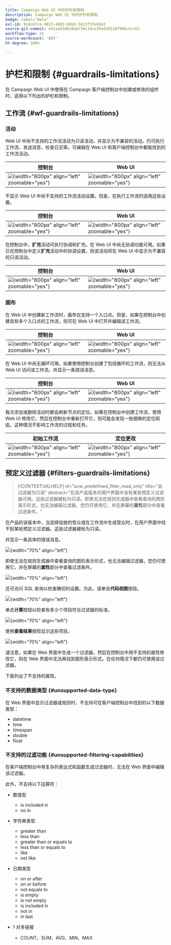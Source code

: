 ```yaml
---
title: Campaign Web UI 中的护栏和限制
description: Campaign Web UI 中的护栏和限制
badge: label="Beta"
exl-id: 9c8c67ce-9823-4082-b0bd-5613f3feb6e3
source-git-commit: 441add3d624ab730c3dce39a4305107998c5cc62
workflow-type: ht
source-wordcount: '657'
ht-degree: 100%

---
```


# 护栏和限制 {#guardrails-limitations}

在 Campaign Web UI 中使用在 Campaign 客户端控制台中创建或修改的组件时，适用以下列出的护栏和限制。

## 工作流 {#wf-guardrails-limitations}

### 活动

Web UI 中尚不支持的工作流活动为只读活动，并显示为不兼容的活动。仍可执行工作流、发送消息、检查日志等。可编辑在 Web UI 和客户端控制台中都能找到的工作流活动。

| 控制台 | Web UI |
| --- | --- |
| ![](assets/limitations-activities-console.png){width="800px" align="left" zoomable="yes"} | ![](assets/limitations-activities-web.png){width="800px" align="left" zoomable="yes"} |

不显示 Web UI 中尚不支持的工作流活动设置。但是，在执行工作流时适用这些设置。

| 控制台 | Web UI |
| --- | --- |
| ![](assets/limitations-options-console.png){width="800px" align="left" zoomable="yes"} | ![](assets/limitations-options-web.png){width="800px" align="left" zoomable="yes"} |

在控制台中，**扩充**&#x200B;活动可执行协调和扩充。在 Web UI 中尚无协调功能可用。如果已在控制台中定义&#x200B;**扩充**&#x200B;活动中的协调设置，则该活动将在 Web UI 中显示为不兼容的只读活动。

| 控制台 | Web UI |
| --- | --- |
| ![](assets/limitations-options-console.png){width="800px" align="left" zoomable="yes"} | ![](assets/limitations-options-web.png){width="800px" align="left" zoomable="yes"} |

### 画布

在 Web UI 中创建新工作流时，画布仅支持一个入口点。但是，如果在控制台中创建具有多个入口点的工作流，则可在 Web UI 中打开并编辑该工作流。

| 控制台 | Web UI |
| --- | --- |
| ![](assets/limitations-multiple-console.png){width="800px" align="left" zoomable="yes"} | ![](assets/limitations-multiple-web.png){width="800px" align="left" zoomable="yes"} |

在 Web UI 中尚无循环可用。如果使用控制台创建了包括循环的工作流，则无法从 Web UI 访问该工作流。并显示一条错误消息。

| 控制台 | Web UI |
| --- | --- |
| ![](assets/limitations-loops-console.png){width="800px" align="left" zoomable="yes"} | ![](assets/limitations-loops-web.png){width="800px" align="left" zoomable="yes"} |

每次添加或删除活动时都会刷新节点的定位。如果在控制台中创建工作流，使用 Web UI 修改它，然后在控制台中重新打开它，则可能会发现一些细微的定位瑕疵。这种情况不影响工作流的过程和任务。

| 初始工作流 | 定位更改 |
| --- | --- |
| ![](assets/limitations-positioning1.png){width="800px" align="left" zoomable="yes"} | ![](assets/limitations-positioning2.png){width="800px" align="left" zoomable="yes"} |

## 预定义过滤器 {#filters-guardrails-limitations}

>[!CONTEXTUALHELP]
>id="acw_predefined_filter_read_only"
>title="此过滤器为只读"
>abstract="在该产品版本的用户界面中没有某些预定义过滤器可用。这些过滤器被标为只读。即使无法在规则生成器中查看查询的图形表示形式，也无法编辑过滤器，您仍可使用它，并在屏幕的&#x200B;**属性**&#x200B;部分中查看过滤条件。"

在产品的该版本中，当选择投放的受众或在工作流中生成受众时，在用户界面中找不到某些预定义过滤器。这些过滤器被标为只读。

并显示一条具体的错误消息。

![](assets/filter-unavailable.png){width="70%" align="left"}

即使无法在规则生成器中查看查询的图形表示形式，也无法编辑过滤器，您仍可使用它，并在屏幕的&#x200B;**属性**&#x200B;部分中查看过滤条件。

![](assets/rule-edit.png){width="70%" align="left"}

还可访问 SQL 查询以检查确切的设置。为此，请单击&#x200B;**代码视图**&#x200B;按钮。

![](assets/rule-code-view.png){width="70%" align="left"}

单击&#x200B;**计算**&#x200B;按钮以检查有多少个项目符合过滤器的标准。

![](assets/rule-calculate.png){width="70%" align="left"}

使用&#x200B;**查看结果**&#x200B;按钮显示这些项目。

![](assets/rule-view-results.png){width="70%" align="left"}

请注意，如果在 Web 界面中生成一个过滤器，然后在控制台中用不支持的属性修改它，则在 Web 界面中无法再找到图形表示形式。在任何情况下都仍可使用该过滤器。

下面列出了不支持的属性。

### 不支持的数据类型 {#unsupported-data-type}

在 Web 界面中显示过滤器或规则时，不支持可在客户端控制台中找到的以下数据类型：

* datetime
* time
* timespan
* double
* float

### 不支持的过滤功能 {#unsupported-filtering-capabilities}

在客户端控制台中用复杂的表达式和函数生成过滤器时，无法在 Web 界面中编辑该过滤器。

此外，不支持以下运算符：

* 数值型
   * is included in
   * no in

* 字符串类型
   * greater than
   * less than
   * greater than or equals to
   * less than or equals to
   * like
   * not like

* 日期类型
   * on or after
   * on or before
   * not equals to
   * is empty
   * is not empty
   * is included in
   * not in
   * in last

* 1 对多链接
   * COUNT、SUM、AVG、MIN、MAX
